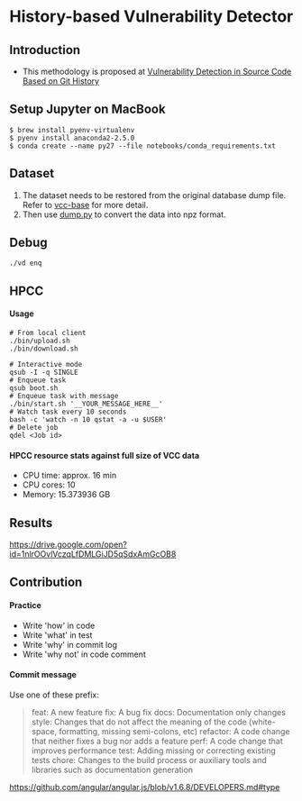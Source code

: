 History-based Vulnerability Detector
===

## Introduction
- This methodology is proposed at [Vulnerability Detection in Source Code Based on Git History](https://doi.org/10.13140/RG.2.2.28338.09922)

## Setup Jupyter on MacBook

```
$ brew install pyenv-virtualenv
$ pyenv install anaconda2-2.5.0
$ conda create --name py27 --file notebooks/conda_requirements.txt
```

## Dataset

1. The dataset needs to be restored from the original database dump file. Refer to [vcc-base](https://github.com/announce/vcc-base/tree/v1.0) for more detail.
1. Then use [dump.py](https://github.com/announce/hvd/blob/v1.0/dump.py#L47-L49) to convert the data into npz format.

## Debug
```
./vd enq
```

## HPCC
#### Usage
```
# From local client
./bin/upload.sh
./bin/download.sh
```

```
# Interactive mode
qsub -I -q SINGLE
# Enqueue task
qsub boot.sh
# Enqueue task with message
./bin/start.sh '__YOUR_MESSAGE_HERE__'
# Watch task every 10 seconds
bash -c 'watch -n 10 qstat -a -u $USER'
# Delete job
qdel <Job id>
```

#### HPCC resource stats against full size of VCC data
* CPU time: approx. 16 min
* CPU cores: 10
* Memory: 15.373936 GB


## Results
https://drive.google.com/open?id=1nlrOOvlVczqLfDMLGiJD5qSdxAmGcOB8

## Contribution

#### Practice
* Write 'how' in code
* Write 'what' in test
* Write 'why' in commit log
* Write 'why not' in code comment

#### Commit message

Use one of these prefix:

> feat: A new feature
> fix: A bug fix
> docs: Documentation only changes
> style: Changes that do not affect the meaning of the code (white-space, formatting, missing semi-colons, etc)
> refactor: A code change that neither fixes a bug nor adds a feature
> perf: A code change that improves performance
> test: Adding missing or correcting existing tests
> chore: Changes to the build process or auxiliary tools and libraries such as documentation generation

https://github.com/angular/angular.js/blob/v1.6.8/DEVELOPERS.md#type

